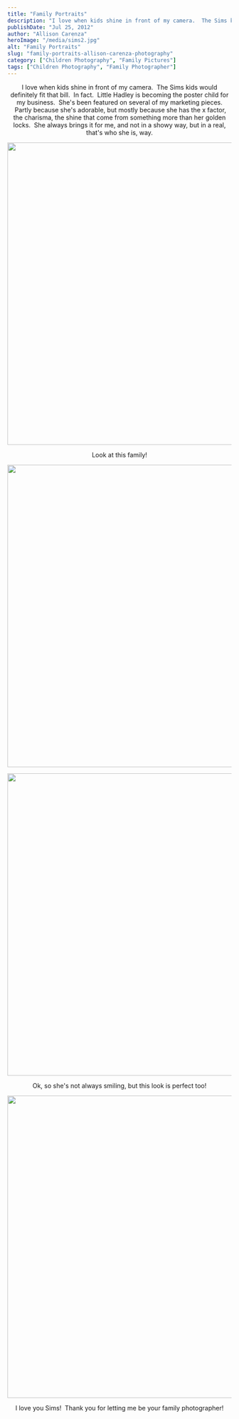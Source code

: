 ```yaml
---
title: "Family Portraits"
description: "I love when kids shine in front of my camera.  The Sims kids would definitely fit that bill.  In fact."
publishDate: "Jul 25, 2012"
author: "Allison Carenza"
heroImage: "/media/sims2.jpg"
alt: "Family Portraits"
slug: "family-portraits-allison-carenza-photography"
category: ["Children Photography", "Family Pictures"]
tags: ["Children Photography", "Family Photographer"]
---
```


<p style="text-align: center;">I love when kids shine in front of my camera.  The Sims kids would definitely fit that bill.  In fact.  Little Hadley is becoming the poster child for my business.  She&apos;s been featured on several of my marketing pieces.  Partly because she&apos;s adorable, but mostly because she has the x factor, the charisma, the shine that come from something more than her golden locks.  She always brings it for me, and not in a showy way, but in a real, that&apos;s who she is, way.</p>
<p style="text-align: center;">
<p style="text-align: center;"><img class="aligncenter size-full wp-image-4183" title="sims2" src="/media/sims2.jpg" alt="" width="930" height="680" srcset="/media/sims2.jpg 930w, /media/sims2-300x219.jpg 300w, /media/sims2-768x562.jpg 768w" sizes="(max-width: 930px) 100vw, 930px" /></p>
<p style="text-align: center;">Look at this family!</p>
<p style="text-align: center;"><img class="aligncenter size-full wp-image-4184" title="sims3" src="/media/sims3.jpg" alt="" width="930" height="680" srcset="/media/sims3.jpg 930w, /media/sims3-300x219.jpg 300w, /media/sims3-768x562.jpg 768w" sizes="(max-width: 930px) 100vw, 930px" /></p>
<p style="text-align: center;">
<p style="text-align: center;"><img class="aligncenter size-full wp-image-4185" title="sims4" src="/media/sims4.jpg" alt="" width="930" height="680" srcset="/media/sims4.jpg 930w, /media/sims4-300x219.jpg 300w, /media/sims4-768x562.jpg 768w" sizes="(max-width: 930px) 100vw, 930px" /></p>
<p style="text-align: center;">
<p style="text-align: center;">Ok, so she&apos;s not always smiling, but this look is perfect too!</p>
<p style="text-align: center;"><img class="aligncenter size-full wp-image-4182" title="sims1" src="/media/sims1.jpg" alt="" width="930" height="680" srcset="/media/sims1.jpg 930w, /media/sims1-300x219.jpg 300w, /media/sims1-768x562.jpg 768w" sizes="(max-width: 930px) 100vw, 930px" /></p>
<p style="text-align: center;">I love you Sims!  Thank you for letting me be your family photographer!</p>

